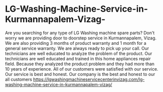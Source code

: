# LG-Washing-Machine-Service-in-Kurmannapalem-Vizag-
Are you searching for any type of LG Washing machine spare parts? Don't worry we are providing door to doorstep service in Kurmannapalem, Vizag. We are also providing 3 months of product warranty and 1 month for a general service warranty. We are always ready to pick up your call. Our technicians are well educated to analyze the problem of the product. Our technicians are well educated and trained in this home appliances repair field. Because they analyzed the product problem and they had more than 10 years of experience. All of our customers were satisfied with our service. Our service is best and honest. Our company is the best and honest to our all customers     https://lgwashingmachineservicecenterinvizag.com/lg-washing-machine-service-in-kurmannapalem-vizag/
